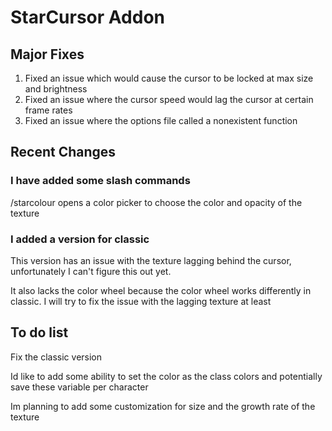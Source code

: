 # StarCursor Addon

## Major Fixes
1. Fixed an issue which would cause the cursor to be locked at max size and brightness
2. Fixed an issue where the cursor speed would lag the cursor at certain frame rates
3. Fixed an issue where the options file called a nonexistent function

## Recent Changes

### I have added some slash commands
/starcolour opens a color picker to choose the color and opacity of the texture

### I added a version for classic
This version has an issue with the texture lagging behind the cursor, unfortunately I can't figure this out yet.

It also lacks the color wheel because the color wheel works differently in classic. I will try to fix the issue with the lagging texture at least

## To do list

Fix the classic version

Id like to add some ability to set the color as the class colors and potentially save these variable per character

Im planning to add some customization for size and the growth rate of the texture